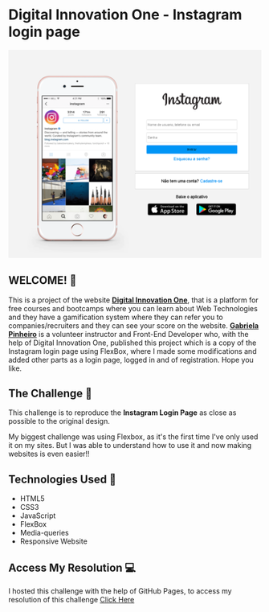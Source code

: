 # Digital Innovation One - Instagram login page

![Design preview for the Fylo dark theme landing page challenge](Assets/images/Preview/screenshot-1.png)

## WELCOME! 👋

This is a project of the website **[Digital Innovation One](https://digitalinnovation.one/)**, that is a platform for free courses and bootcamps where you can learn about Web Technologies and they have a gamification system where they can refer you to companies/recruiters and they can see your score on the website. **[Gabriela Pinheiro](https://www.youtube.com/channel/UCgMbExqiFFPza79dyMsuugw)** is a volunteer instructor and Front-End Developer who, with the help of Digital Innovation One, published this project which is a copy of the Instagram login page using FlexBox, where I made some modifications and added other parts as a login page, logged in and of registration. Hope you like.

## The Challenge 🎯

This challenge is to reproduce the **Instagram Login Page** as close as possible to the original design.

My biggest challenge was using Flexbox, as it's the first time I've only used it on my sites. But I was able to understand how to use it and now making websites is even easier!!

## Technologies Used 🧩

* HTML5
* CSS3
* JavaScript
* FlexBox
* Media-queries
* Responsive Website

## Access My Resolution 💻

I hosted this challenge with the help of GitHub Pages, to access my resolution of this challenge [Click Here](https://samueloliveiraa.github.io/Recriando-pagina-inicial-do-instagram/)
